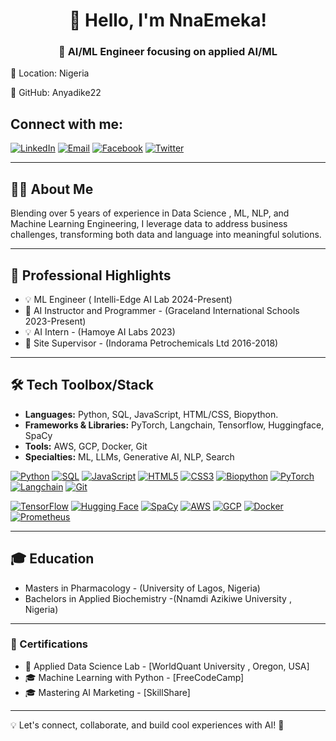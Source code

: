 
<h1 align="center">👋 Hello, I'm NnaEmeka!</h1>
<h3 align="center">🚀 AI/ML Engineer focusing on applied AI/ML </h3>

📍 Location: Nigeria  

🐙 GitHub: Anyadike22



## Connect with me:

[![LinkedIn](https://img.shields.io/badge/LinkedIn-0A66C2?style=for-the-badge&logo=linkedin&logoColor=white)](www.linkedin.com/in/nnaemeka-anyadike-0b9691357 )
[![Email](https://img.shields.io/badge/Email-D14836?style=for-the-badge&logo=gmail&logoColor=white)](nnaemekaanyadike@gmail.com)
[![Facebook](https://img.shields.io/badge/Facebook-1877F2?style=for-the-badge&logo=facebook&logoColor=white)](https://www.facebook.com/your-facebook-username/)
[![Twitter](https://img.shields.io/badge/Twitter-1DA1F2?style=for-the-badge&logo=twitter&logoColor=white)](https://twitter.com/your-twitter-username/)


---

## 🧑‍💻 About Me
Blending over 5 years of experience in Data Science , ML, NLP, and Machine Learning Engineering, I leverage data to address business challenges, transforming both data and language into meaningful solutions.

---

## 🌟 Professional Highlights
- 💡 ML Engineer ( Intelli-Edge AI Lab 2024-Present)
- 🚀 AI Instructor and Programmer - (Graceland International Schools 2023-Present)
- 💡 AI Intern - (Hamoye AI Labs 2023)
- 🔬 Site Supervisor  - (Indorama Petrochemicals Ltd 2016-2018)

---

## 🛠 Tech Toolbox/Stack
- **Languages:** Python, SQL, JavaScript, HTML/CSS, Biopython.
- **Frameworks & Libraries:** PyTorch, Langchain, Tensorflow, Huggingface, SpaCy
- **Tools:** AWS, GCP, Docker, Git
- **Specialties:** ML, LLMs, Generative AI, NLP, Search



[![Python](https://img.shields.io/badge/Python-3776AB?style=for-the-badge&logo=python&logoColor=white)](https://www.python.org/)
[![SQL](https://img.shields.io/badge/SQL-4479A1?style=for-the-badge&logo=postgresql&logoColor=white)](https://www.postgresql.org/)
[![JavaScript](https://img.shields.io/badge/JavaScript-F7DF1E?style=for-the-badge&logo=javascript&logoColor=black)](https://developer.mozilla.org/en-US/docs/Web/JavaScript)
[![HTML5](https://img.shields.io/badge/HTML5-E34F26?style=for-the-badge&logo=html5&logoColor=white)](https://developer.mozilla.org/en-US/docs/Web/HTML)
[![CSS3](https://img.shields.io/badge/CSS3-1572B6?style=for-the-badge&logo=css3&logoColor=white)](https://developer.mozilla.org/en-US/docs/Web/CSS)
[![Biopython](https://img.shields.io/badge/BioPython-3776AB?style=for-the-badge&logo=python&logoColor=white)](https://biopython.org/)
[![PyTorch](https://img.shields.io/badge/PyTorch-EE4C2C?style=for-the-badge&logo=pytorch&logoColor=white)](https://pytorch.org/)
[![Langchain](https://img.shields.io/badge/Langchain-000000?style=for-the-badge&logo=chainlink&logoColor=white)](https://python.langchain.com/)
[![Git](https://img.shields.io/badge/Git-F05032?style=for-the-badge&logo=git&logoColor=white)](https://git-scm.com/)
<br>

[![TensorFlow](https://img.shields.io/badge/TensorFlow-FF6F00?style=for-the-badge&logo=tensorflow&logoColor=white)](https://www.tensorflow.org/)
[![Hugging Face](https://img.shields.io/badge/HuggingFace-FFCC00?style=for-the-badge&logo=huggingface&logoColor=black)](https://huggingface.co/)
[![SpaCy](https://img.shields.io/badge/SpaCy-09A3D5?style=for-the-badge&logo=spacy&logoColor=white)](https://spacy.io/)
[![AWS](https://img.shields.io/badge/AWS-232F3E?style=for-the-badge&logo=amazon-aws&logoColor=white)](https://aws.amazon.com/)
[![GCP](https://img.shields.io/badge/GCP-4285F4?style=for-the-badge&logo=google-cloud&logoColor=white)](https://cloud.google.com/)
[![Docker](https://img.shields.io/badge/Docker-2496ED?style=for-the-badge&logo=docker&logoColor=white)](https://www.docker.com/)
[![Prometheus](https://img.shields.io/badge/Prometheus-E6522C?style=for-the-badge&logo=prometheus&logoColor=white)](https://prometheus.io/)




---

## 🎓 Education
- Masters in Pharmacology - (University of Lagos, Nigeria)
- Bachelors in Applied Biochemistry -(Nnamdi Azikiwe University , Nigeria)

---

### 📜 Certifications
- 📖 Applied Data Science Lab - [WorldQuant University , Oregon, USA]
- 🎓 Machine Learning with Python  - [FreeCodeCamp]
- 🎓 Mastering AI Marketing  - [SkillShare]

---

💡 Let's connect, collaborate, and build cool experiences with AI! 🚀


